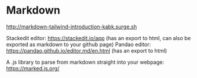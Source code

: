 # Markdown

http://markdown-tailwind-introduction-kabk.surge.sh

Stackedit editor: https://stackedit.io/app
(has an export to html, can also be exported as markdown to your github page)
Pandao editor: https://pandao.github.io/editor.md/en.html
(has an export to html)

A .js library to parse from markdown straight into your webpage:
https://marked.js.org/
